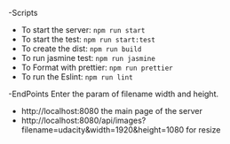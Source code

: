 

-Scripts
- To start the server: `npm run start`
- To start the test: `npm run start:test`
- To create the dist: `npm run build`
- To run jasmine test: `npm run jasmine`
- To Format with prettier: `npm run prettier`
- To run the Eslint: `npm run lint`


-EndPoints
Enter the param of filename width and height.
- http://localhost:8080 the main page of the server
- http://localhost:8080/api/images?filename=udacity&width=1920&height=1080 for resize


